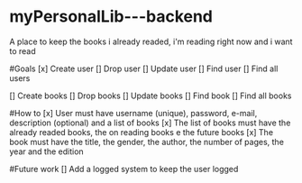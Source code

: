 # myPersonalLib---backend
A place to keep the books i already readed, i'm reading right now and i want to read

#Goals
[x] Create user
[] Drop user
[] Update user
[] Find user
[] Find all users

[] Create books
[] Drop books
[] Update books
[] Find book
[] Find all books

#How to
[x] User must have username (unique), password, e-mail, description (optional) and a list of books
[x] The list of books must have the already readed books, the on reading books e the future books
[x] The book must have the title, the gender, the author, the number of pages, the year and the edition


#Future work
[] Add a logged system to keep the user logged